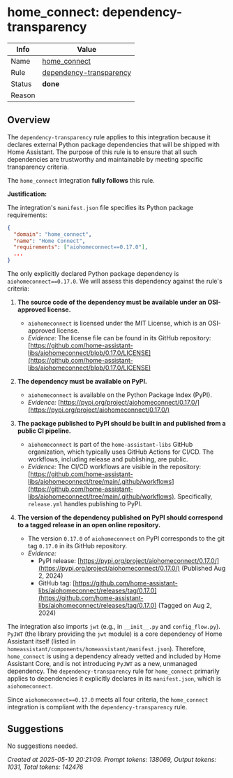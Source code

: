 # home_connect: dependency-transparency

| Info   | Value                                                                    |
|--------|--------------------------------------------------------------------------|
| Name   | [home_connect](https://www.home-assistant.io/integrations/home_connect/) |
| Rule   | [dependency-transparency](https://developers.home-assistant.io/docs/core/integration-quality-scale/rules/dependency-transparency)                                                     |
| Status | **done**                                                                 |
| Reason |                                                                          |

## Overview

The `dependency-transparency` rule applies to this integration because it declares external Python package dependencies that will be shipped with Home Assistant. The purpose of this rule is to ensure that all such dependencies are trustworthy and maintainable by meeting specific transparency criteria.

The `home_connect` integration **fully follows** this rule.

**Justification:**

The integration's `manifest.json` file specifies its Python package requirements:
```json
{
  "domain": "home_connect",
  "name": "Home Connect",
  "requirements": ["aiohomeconnect==0.17.0"],
  ...
}
```
The only explicitly declared Python package dependency is `aiohomeconnect==0.17.0`. We will assess this dependency against the rule's criteria:

1.  **The source code of the dependency must be available under an OSI-approved license.**
    *   `aiohomeconnect` is licensed under the MIT License, which is an OSI-approved license.
    *   *Evidence:* The license file can be found in its GitHub repository: [https://github.com/home-assistant-libs/aiohomeconnect/blob/0.17.0/LICENSE](https://github.com/home-assistant-libs/aiohomeconnect/blob/0.17.0/LICENSE)

2.  **The dependency must be available on PyPI.**
    *   `aiohomeconnect` is available on the Python Package Index (PyPI).
    *   *Evidence:* [https://pypi.org/project/aiohomeconnect/0.17.0/](https://pypi.org/project/aiohomeconnect/0.17.0/)

3.  **The package published to PyPI should be built in and published from a public CI pipeline.**
    *   `aiohomeconnect` is part of the `home-assistant-libs` GitHub organization, which typically uses GitHub Actions for CI/CD. The workflows, including release and publishing, are public.
    *   *Evidence:* The CI/CD workflows are visible in the repository: [https://github.com/home-assistant-libs/aiohomeconnect/tree/main/.github/workflows](https://github.com/home-assistant-libs/aiohomeconnect/tree/main/.github/workflows). Specifically, `release.yml` handles publishing to PyPI.

4.  **The version of the dependency published on PyPI should correspond to a tagged release in an open online repository.**
    *   The version `0.17.0` of `aiohomeconnect` on PyPI corresponds to the git tag `0.17.0` in its GitHub repository.
    *   *Evidence:*
        *   PyPI release: [https://pypi.org/project/aiohomeconnect/0.17.0/](https://pypi.org/project/aiohomeconnect/0.17.0/) (Published Aug 2, 2024)
        *   GitHub tag: [https://github.com/home-assistant-libs/aiohomeconnect/releases/tag/0.17.0](https://github.com/home-assistant-libs/aiohomeconnect/releases/tag/0.17.0) (Tagged on Aug 2, 2024)

The integration also imports `jwt` (e.g., in `__init__.py` and `config_flow.py`). `PyJWT` (the library providing the `jwt` module) is a core dependency of Home Assistant itself (listed in `homeassistant/components/homeassistant/manifest.json`). Therefore, `home_connect` is using a dependency already vetted and included by Home Assistant Core, and is not introducing `PyJWT` as a new, unmanaged dependency. The `dependency-transparency` rule for `home_connect` primarily applies to dependencies it explicitly declares in its `manifest.json`, which is `aiohomeconnect`.

Since `aiohomeconnect==0.17.0` meets all four criteria, the `home_connect` integration is compliant with the `dependency-transparency` rule.

## Suggestions

No suggestions needed.

_Created at 2025-05-10 20:21:09. Prompt tokens: 138069, Output tokens: 1031, Total tokens: 142476_
